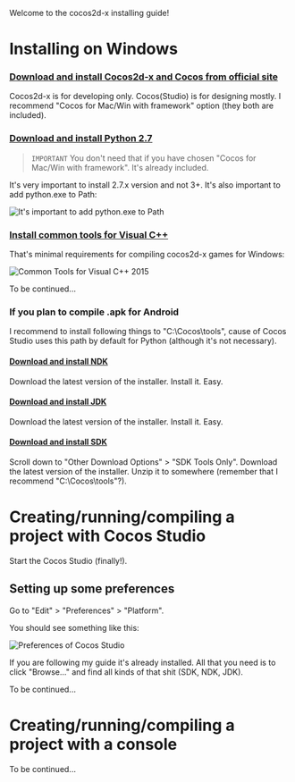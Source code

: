 Welcome to the cocos2d-x installing guide!

# Installing on Windows

### [Download and install Cocos2d-x and Cocos from official site](http://www.cocos2d-x.org/download)

Cocos2d-x is for developing only. Cocos(Studio) is for designing mostly. I recommend "Cocos for Mac/Win with framework" option (they both are included).

### [Download and install Python 2.7](https://www.python.org/downloads/)

> `IMPORTANT` You don't need that if you have chosen "Cocos for Mac/Win with framework". It's already included.

It's very important to install 2.7.x version and not 3+. It's also important to add python.exe to Path:

![It's important to add python.exe to Path](http://i.imgur.com/D96Uwr7.png)

### [Install common tools for Visual C++](https://www.visualstudio.com/products/visual-studio-community-vs)

That's minimal requirements for compiling cocos2d-x games for Windows:

![Common Tools for Visual C++ 2015](http://i.imgur.com/FaX9dBP.png)

To be continued...

### If you plan to compile .apk for Android

I recommend to install following things to "C:\Cocos\tools", cause of Cocos Studio uses this path by default for Python (although it's not necessary).

#### [Download and install NDK](http://developer.android.com/ndk/downloads/index.html)

Download the latest version of the installer. Install it. Easy.

#### [Download and install JDK](http://www.oracle.com/technetwork/java/javase/downloads/index.html)

Download the latest version of the installer. Install it. Easy.

#### [Download and install SDK](http://developer.android.com/sdk/index.html)

Scroll down to "Other Download Options" > "SDK Tools Only". Download the latest version of the installer. Unzip it to somewhere (remember that I recommend "C:\Cocos\tools"?).

# Creating/running/compiling a project with Cocos Studio

Start the Cocos Studio (finally!).

## Setting up some preferences

Go to "Edit" > "Preferences" > "Platform".

You should see something like this:

![Preferences of Cocos Studio](http://i.imgur.com/UNTNMTJ.png?1)

If you are following my guide it's already installed. All that you need is to click "Browse..." and find all kinds of that shit (SDK, NDK, JDK).

To be continued...

# Creating/running/compiling a project with a console

To be continued...
